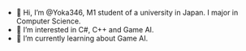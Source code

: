 - 👋 Hi, I’m @Yoka346, M1 student of a university in Japan. I major in Computer Science.
- 👀 I’m interested in C#, C++ and Game AI.
- 🌱 I’m currently learning about Game AI.

<!---
Yoka346/Yoka346 is a ✨ special ✨ repository because its `README.md` (this file) appears on your GitHub profile.
You can click the Preview link to take a look at your changes.
--->
